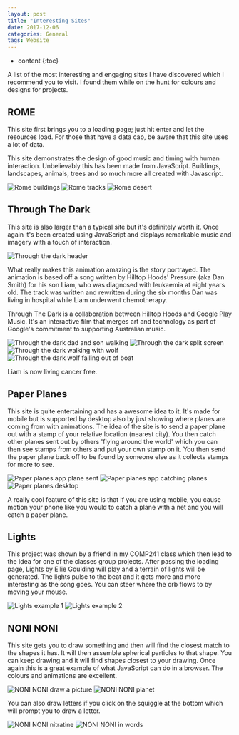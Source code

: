 ```yaml
---
layout: post
title: "Interesting Sites"
date: 2017-12-06
categories: General
tags: Website
---
```


* content
{:toc}

A list of the most interesting and engaging sites I have discovered which I recommend you to visit. I found them while on the hunt for colours and designs for projects.

## ROME
This site first brings you to a loading page; just hit enter and let the resources load. For those that have a data cap, be aware that this site uses a lot of data.

This site demonstrates the design of good music and timing with human interaction. Unbelievably this has been made from JavaScript. Buildings, landscapes, animals, trees and so much more all created with Javascript.

![Rome buildings](/images/interesting-sites/Rome1.png)
![Rome tracks](/images/interesting-sites/Rome2.png)
![Rome desert](/images/interesting-sites/Rome3.png)

<!-- more -->

## Through The Dark
This site is also larger than a typical site but it's definitely worth it. Once again it's been created using JavaScript and displays remarkable music and imagery with a touch of interaction.

![Through the dark header](/images/interesting-sites/throughthedark1.png)

What really makes this animation amazing is the story portrayed. The animation is based off a song written by Hilltop Hoods' Pressure (aka Dan Smith) for his son Liam, who was diagnosed with leukaemia at eight years old. The track was written and rewritten during the six months Dan was living in hospital while Liam underwent chemotherapy.

Through The Dark is a collaboration between Hilltop Hoods and Google Play Music. It's an interactive film that merges art and technology as part of Google's commitment to supporting Australian music.

![Through the dark dad and son walking](/images/interesting-sites/throughthedark2.png)
![Through the dark split screen](/images/interesting-sites/throughthedark3.png)
![Through the dark walking with wolf](/images/interesting-sites/throughthedark4.png)
![Through the dark wolf falling out of boat](/images/interesting-sites/throughthedark5.png)

Liam is now living cancer free.

## Paper Planes

This site is quite entertaining and has a awesome idea to it. It's made for mobile but is supported by desktop also by just showing where planes are coming from with animations. The idea of the site is to send a paper plane out with a stamp of your relative location (nearest city). You then catch other planes sent out by others 'flying around the world' which you can then see stamps from others and put your own stamp on it. You then send the paper plane back off to be found by someone else as it collects stamps for more to see.

![Paper planes app plane sent](/images/interesting-sites/paperplanes2.png)
![Paper planes app catching planes](/images/interesting-sites/paperplanes3.png)
![Paper planes desktop](/images/interesting-sites/paperplanes1.png)

A really cool feature of this site is that if you are using mobile, you cause motion your phone like you would to catch a plane with a net and you will catch a paper plane.

## Lights

This project was shown by a friend in my COMP241 class which then lead to the idea for one of the classes group projects. After passing the loading page, Lights by Ellie Goulding will play and a terrain of lights will be generated. The lights pulse to the beat and it gets more and more interesting as the song goes. You can steer where the orb flows to by moving your mouse.

![Lights example 1](/images/interesting-sites/lights1.png)
![Lights example 2](/images/interesting-sites/lights2.png)

## NONI NONI
This site gets you to draw something and then will find the closest match to the shapes it has. It will then assemble spherical particles to that shape. You can keep drawing and it will find shapes closest to your drawing. Once again this is a great example of what JavaScript can do in a browser. The colours and animations are excellent.

![NONI NONI draw a picture](/images/interesting-sites/noninoni3.png)
![NONI NONI planet](/images/interesting-sites/noninoni4.png)

You can also draw letters if you click on the squiggle at the bottom which will prompt you to draw a letter.

![NONI NONI nitratine](/images/interesting-sites/noninoni1.png)
![NONI NONI in words](/images/interesting-sites/noninoni2.png)

